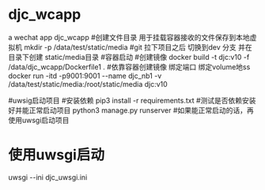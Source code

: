 # djc_wcapp
a wechat app  djc_wcapp
#创建文件目录 用于挂载容器接收的文件保存到本地虚拟机
mkdir -p /data/test/static/media
#git 拉下项目之后  切换到dev 分支 并在目录下创建 static/media目录
#容器启动
#创建镜像
docker build -t djc:v10  -f /data/djc_wcapp/Dockerfile1 .
#依靠容器创建镜像   绑定端口 绑定volume地ss
docker run -itd -p9001:9001 --name djc_nb1  -v /data/test/static/media:/root/static/media   djc:v10


#uwsig启动项目
#安装依赖
pip3 install -r requirements.txt
#测试是否依赖安装好并能正常启动项目
python3 manage.py runserver
#如果能正常启动的话，再使用uwsgi启动项目
# 使用uwsgi启动
uwsgi --ini djc_uwsgi.ini
